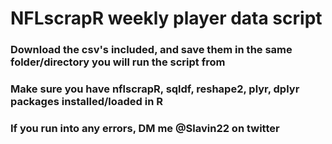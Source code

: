 # NFLscrapR weekly player data script

### Download the csv's included, and save them in the same folder/directory you will run the script from

### Make sure you have nflscrapR, sqldf, reshape2, plyr, dplyr packages installed/loaded in R

### If you run into any errors, DM me @Slavin22 on twitter